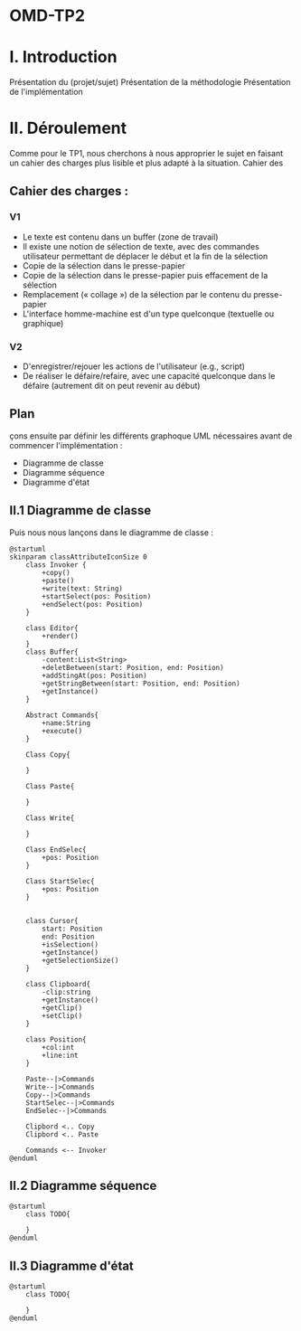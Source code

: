 # OMD-TP2

# I. Introduction
Présentation du (projet/sujet)
Présentation de la méthodologie
Présentation de l'implémentation

# II. Déroulement

Comme pour le TP1, nous cherchons à nous approprier le sujet en faisant un cahier des charges plus lisible et plus adapté à la situation.
Cahier des
## Cahier des charges : 

### V1

- Le texte est contenu dans un buffer (zone de travail)
- Il  existe  une  notion  de  sélection  de  texte,  avec  des  commandes  utilisateur  permettant  de déplacer le début et la fin de la sélection
- Copie de la sélection dans le presse-papier
- Copie de la sélection dans le presse-papier puis effacement de la sélection
- Remplacement (« collage ») de la sélection par le contenu du presse-papier
- L'interface homme-machine est d'un type quelconque (textuelle ou graphique)

### V2

- D'enregistrer/rejouer les actions de l'utilisateur (e.g., script) 
- De réaliser le défaire/refaire, avec une capacité quelconque dans le défaire 
(autrement dit on peut revenir au début)

## Plan
çons ensuite par définir les différents graphoque UML nécessaires avant de commencer l'implémentation :
- Diagramme de classe
- Diagramme séquence
- Diagramme d'état

## II.1 Diagramme de classe

Puis nous nous lançons dans le diagramme de classe :

```plantuml
@startuml
skinparam classAttributeIconSize 0
    class Invoker {
        +copy()
        +paste()
        +write(text: String)
        +startSelect(pos: Position)
        +endSelect(pos: Position)
    }

    class Editor{
        +render()
    }
    class Buffer{
        -content:List<String> 
        +deletBetween(start: Position, end: Position)
        +addStingAt(pos: Position)
        +getStringBetween(start: Position, end: Position)
        +getInstance()
    }
    
    Abstract Commands{
        +name:String
        +execute()
    }
    
    Class Copy{
        
    }
    
    Class Paste{

    }
    
    Class Write{

    }
    
    Class EndSelec{
        +pos: Position
    }
    
    Class StartSelec{
        +pos: Position
    }
    
    
    class Cursor{
        start: Position
        end: Position
        +isSelection()
        +getInstance()
        +getSelectionSize()
    }
    
    class Clipboard{
        -clip:string
        +getInstance()
        +getClip()
        +setClip()
    }
    
    class Position{
        +col:int
        +line:int
    }
    
    Paste--|>Commands
    Write--|>Commands
    Copy--|>Commands
    StartSelec--|>Commands
    EndSelec--|>Commands

    Clipbord <.. Copy
    Clipbord <.. Paste

    Commands <-- Invoker
@enduml
``` 

## II.2 Diagramme séquence

```plantuml
@startuml
    class TODO{

    }
@enduml
``` 

## II.3 Diagramme d'état

```plantuml
@startuml
    class TODO{

    }
@enduml
``` 